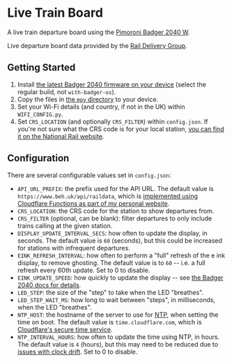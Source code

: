 # Live Train Board
A live train departure board using the [Pimoroni Badger 2040 W](https://shop.pimoroni.com/products/badger-2040-w).

Live departure board data provided by the [Rail Delivery Group](https://www.raildeliverygroup.com/).

## Getting Started
1. Install [the latest Badger 2040 firmware on your device](https://github.com/pimoroni/badger2040) (select the regular build, not `with-badger-os`).
1. Copy the files in [the `mpy` directory](/mpy) to your device.
1. Set your Wi-Fi details (and country, if not in the UK) within `WIFI_CONFIG.py`.
1. Set `CRS_LOCATION` (and optionally `CRS_FILTER`) within `config.json`. If you're not sure what the CRS code is for your local station, [you can find it on the National Rail website](https://www.nationalrail.co.uk/find-a-station/).

## Configuration
There are several configurable values set in `config.json`:
- `API_URL_PREFIX`: the prefix used for the API URL. The default value is `https://www.beh.uk/api/raildata`, which is [implemented using Cloudflare Functions as part of my personal website](https://github.com/BenjaminEHowe/beh.uk/tree/395b1774582eb186d2eade88fa4af21295a25a20/functions/api/raildata).
- `CRS_LOCATION`: the CRS code for the station to show departures from.
- `CRS_FILTER` (optional, can be blank): filter departures to only include trains calling at the given station.
- `DISPLAY_UPDATE_INTERVAL_SECS`: how often to update the display, in seconds. The default value is `60` (seconds), but this could be increased for stations with infrequent departures.
- `EINK_REFRESH_INTERVAL`: how often to perform a "full" refresh of the e ink display, to remove ghosting. The default value is to `60` -- i.e. a full refresh every 60th update. Set to 0 to disable.
- `EINK_UPDATE_SPEED`: how quickly to update the display -- see [the Badger 2040 docs for details](https://github.com/pimoroni/badger2040/blob/main/docs/reference.md#update-speed).
- `LED_STEP`: the size of the "step" to take when the LED "breathes".
- `LED_STEP_WAIT_MS`: how long to wait between "steps", in milliseconds, when the LED "breathes".
- `NTP_HOST`: the hostname of the server to use for [NTP](https://en.wikipedia.org/wiki/Network_Time_Protocol), when setting the time on boot. The default value is `time.cloudflare.com`, which is [Cloudflare's secure time service](https://blog.cloudflare.com/secure-time).
- `NTP_INTERVAL_HOURS`: how often to update the time using NTP, in hours. The default value is `4` (hours), but this may need to be reduced due to [issues with clock drift](https://github.com/micropython/micropython/issues/2724). Set to 0 to disable.
